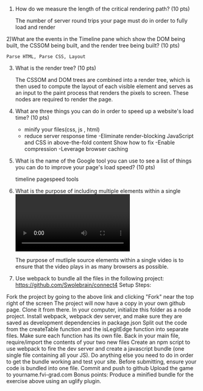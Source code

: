1) How do we measure the length of the critical rendering path? (10 pts)

    The number of server round trips your page must do in order to fully load and render

2)What are the events in the Timeline pane which show the DOM being built, the CSSOM being built, and the render tree being built? (10 pts)

    Parse HTML, Parse CSS, Layout 

3) What is the render tree? (10 pts)

    The CSSOM and DOM trees are combined into a render tree, which is then used to compute the layout of each visible element and serves as an input to the paint process that renders the pixels to screen. These nodes are required to render the page.

4) What are three things you can do in order to speed up a website's load time? (10 pts)

    - minify your files(css, js , html)
    - reduce server response time
    -Eliminate render-blocking JavaScript and CSS in above-the-fold content
    Show how to fix
    -Enable compression
    -Leverage browser caching



5) What is the name of the Google tool you can use to see a list of things you can do to improve your page's load speed? (10 pts)

     timeline
    pagespeed tools

6) What is the purpose of including multiple <source> elements within a single <video> element?

    The purpose of mutliple source elements within a single video is to ensure that the video plays in as many browsers as possible.

7) Use webpack to bundle all the files in the following project: https://github.com/Swolebrain/connect4
Setup Steps:

Fork the project by going to the above link and clicking "Fork" near the top right of the screen
The project will now have a copy in your own github page. Clone it from there.
In your computer, initialize this folder as a node project.
Install webpack, webpack dev server, and make sure they are saved as development dependencies in package.json
Split out the code from the createTable function and the isLegitEdge function into separate files. Make sure each function has its own file.
Back in your main file, require/import the contents of your two new files
Create an npm script to use webpack to fire the dev server and create a javascript bundle (one single file containing all your JS).
Do anything else you need to do in order to get the bundle working and test your site.
Before submitting, ensure your code is bundled into one file.
Commit and push to github
Upload the game to yourname.fvi-grad.com
Bonus points: Produce a minified bundle for the exercise above using an uglify plugin.

